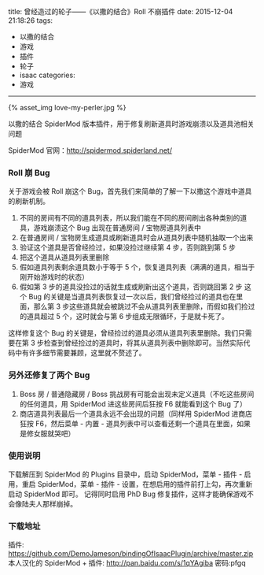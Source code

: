 title: 曾经造过的轮子——《以撒的结合》Roll 不崩插件
date: 2015-12-04 21:18:26
tags:
- 以撒的结合
- 游戏
- 插件
- 轮子
- isaac
categories:
- 游戏
---
{% asset_img love-my-perler.jpg %}

以撒的结合 SpiderMod 版本插件，用于修复刷新道具时游戏崩溃以及道具池相关问题

SpiderMod 官网：http://spidermod.spiderland.net/

<!--more-->

### Roll 崩 Bug
关于游戏会被 Roll 崩这个 Bug，首先我们来简单的了解一下以撒这个游戏中道具的刷新机制。
1. 不同的房间有不同的道具列表，所以我们能在不同的房间刷出各种类别的道具，游戏崩溃这个 Bug 出现在普通房间 / 宝物房道具列表中
2. 在普通房间 / 宝物房生成道具或刷新道具时会从道具列表中随机抽取一个出来
3. 验证这个道具是否曾经捡过，如果没捡过继续第 4 步，否则跳到第 5 步
4. 把这个道具从道具列表里删除
5. 假如道具列表剩余道具数小于等于 5 个，恢复道具列表（满满的道具，相当于刚开始游戏时的状态）
6. 假如第 3 步的道具没捡过的话就生成或刷新出这个道具，否则跳回第 2 步
这个 Bug 的关键是当道具列表恢复过一次以后，我们曾经捡过的道具也在里面，那么第 3 步这些道具就会被跳过不会从道具列表里删除，而假如我们捡过的道具超过 5 个，这时就会与第 6 步组成无限循环，于是就卡死了。


这样修复这个 Bug 的关键是，曾经捡过的道具必须从道具列表里删除。我们只需要在第 3 步检查到曾经捡过的道具时，将其从道具列表中删除即可。当然实际代码中有许多细节需要兼顾，这里就不赘述了。


### 另外还修复了两个 Bug
1. Boss 房 / 普通隐藏房 / Boss 挑战房有可能会出现未定义道具（不吃这些房间的任何道具，用 SpiderMod 进这些房间后狂按 F6 就能看到这个 Bug 了）
2. 商店道具列表最后一个道具永远不会出现的问题（同样用 SpiderMod 进商店狂按 F6，然后菜单 - 内置 - 道具列表中可以查看还剩一个道具在里面，如果是修女服就哭吧）


### 使用说明
下载解压到 SpiderMod 的 Plugins 目录中，启动 SpiderMod，菜单 - 插件 - 启用，重启 SpiderMod，菜单 - 插件 - 设置，在想启用的插件前打上勾，再次重新启动 SpiderMod 即可。
记得同时启用 PhD Bug 修复插件，这样才能确保游戏不会像陆夫人那样崩掉。

### 下载地址
插件: https://github.com/DemoJameson/bindingOfIsaacPlugin/archive/master.zip
本人汉化的 SpiderMod + 插件: http://pan.baidu.com/s/1qYAgiba 密码:pfgq